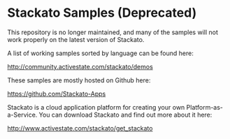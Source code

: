 Stackato Samples (Deprecated)
=============================

This repository is no longer maintained, and many of the
samples will not work properly on the latest version of Stackato.

A list of working samples sorted by language can be found here:

 http://community.activestate.com/stackato/demos

These samples are mostly hosted on Github here:

 https://github.com/Stackato-Apps

Stackato is a cloud application platform for creating your own
Platform-as-a-Service. You can download Stackato and find out more about
it here:

 http://www.activestate.com/stackato/get_stackato
